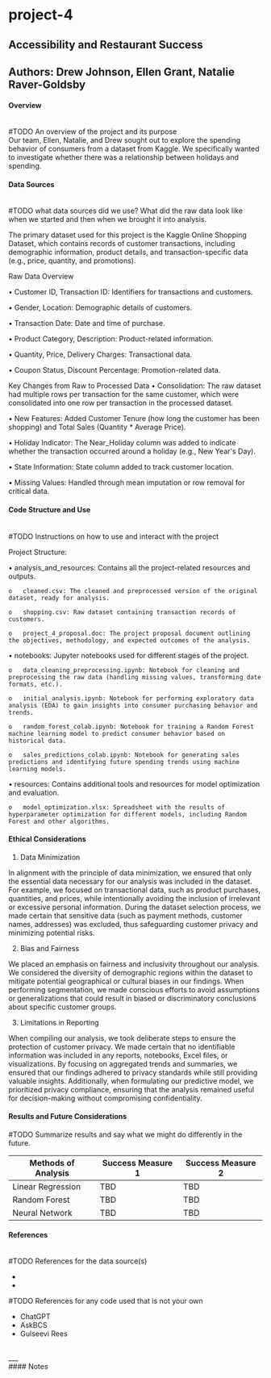 # project-4
## Accessibility and Restaurant Success
## Authors: Drew Johnson, Ellen Grant, Natalie Raver-Goldsby

#### Overview
<br>#TODO An overview of the project and its purpose</br>
Our team, Ellen, Natalie, and Drew sought out to explore the spending behavior of consumers from a dataset from Kaggle. We specifically wanted to investigate whether there was a relationship between holidays and spending. 

#### Data Sources
<br>#TODO what data sources did we use? What did the raw data look like when we started and then when we brought it into analysis.</br>

The primary dataset used for this project is the Kaggle Online Shopping Dataset, which contains records of customer transactions, including demographic information, product details, and transaction-specific data (e.g., price, quantity, and promotions).

Raw Data Overview

•	Customer ID, Transaction ID: Identifiers for transactions and customers.

•	Gender, Location: Demographic details of customers.

•	Transaction Date: Date and time of purchase.

•	Product Category, Description: Product-related information.

•	Quantity, Price, Delivery Charges: Transactional data.

•	Coupon Status, Discount Percentage: Promotion-related data.

Key Changes from Raw to Processed Data
•	Consolidation: The raw dataset had multiple rows per transaction for the same customer, which were consolidated into one row per transaction in the processed dataset.

•	New Features: Added Customer Tenure (how long the customer has been shopping) and Total Sales (Quantity * Average Price).

•	Holiday Indicator: The Near_Holiday column was added to indicate whether the transaction occurred around a holiday (e.g., New Year's Day).

•	State Information: State column added to track customer location.

•	Missing Values: Handled through mean imputation or row removal for critical data.


  
#### Code Structure and Use
<br>#TODO Instructions on how to use and interact with the project</br>

Project Structure:

•	analysis_and_resources: Contains all the project-related resources and outputs.

    o	cleaned.csv: The cleaned and preprocessed version of the original dataset, ready for analysis.

    o	shopping.csv: Raw dataset containing transaction records of customers.

    o	project_4_proposal.doc: The project proposal document outlining the objectives, methodology, and expected outcomes of the analysis.

•	notebooks: Jupyter notebooks used for different stages of the project.

    o	data_cleaning_preprocessing.ipynb: Notebook for cleaning and preprocessing the raw data (handling missing values, transforming date formats, etc.).

    o	initial_analysis.ipynb: Notebook for performing exploratory data analysis (EDA) to gain insights into consumer purchasing behavior and trends.

    o	random_forest_colab.ipynb: Notebook for training a Random Forest machine learning model to predict consumer behavior based on historical data.

    o	sales_predictions_colab.ipynb: Notebook for generating sales predictions and identifying future spending trends using machine learning models.

•	resources: Contains additional tools and resources for model optimization and evaluation.

    o	model_optimization.xlsx: Spreadsheet with the results of hyperparameter optimization for different models, including Random Forest and other algorithms.



  
#### Ethical Considerations

1.	Data Minimization
   
In alignment with the principle of data minimization, we ensured that only the essential data necessary for our analysis was included in the dataset. For example, we focused on transactional data, such as product purchases, quantities, and prices, while intentionally avoiding the inclusion of irrelevant or excessive personal information. During the dataset selection process, we made certain that sensitive data (such as payment methods, customer names, addresses) was excluded, thus safeguarding customer privacy and minimizing potential risks.

2.	Bias and Fairness

We placed an emphasis on fairness and inclusivity throughout our analysis. We considered the diversity of demographic regions within the dataset to mitigate potential geographical or cultural biases in our findings. When performing segmentation, we made conscious efforts to avoid assumptions or generalizations that could result in biased or discriminatory conclusions about specific customer groups.

3.	Limitations in Reporting
   
When compiling our analysis, we took deliberate steps to ensure the protection of customer privacy. We made certain that no identifiable information was included in any reports, notebooks, Excel files, or visualizations. By focusing on aggregated trends and summaries, we ensured that our findings adhered to privacy standards while still providing valuable insights. Additionally, when formulating our predictive model, we prioritized privacy compliance, ensuring that the analysis remained useful for decision-making without compromising confidentiality.


#### Results and Future Considerations 
#TODO Summarize results and say what we might do differently in the future. 


| Methods of Analysis  | Success Measure 1 | Success Measure 2 |
| ------------- | ------------- | ------------- |
| Linear Regression  | TBD  | TBD  |
| Random Forest  | TBD  | TBD  |
| Neural Network  | TBD  | TBD  |

#### References
<br>#TODO References for the data source(s)</br>
<ul>
  <li></li>
  <li></li>
</ul>
#TODO References for any code used that is not your own
<ul>
  <li>ChatGPT</li> 
  <li>AskBCS</li> 
  <li>Gulseevi Rees</li> 
</ul>
<br>___</br>
#### Notes

